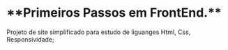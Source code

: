 <h1>**Primeiros Passos em FrontEnd.**</h1>
Projeto de site simplificado para estudo de liguanges Html, Css, Responsividade;
